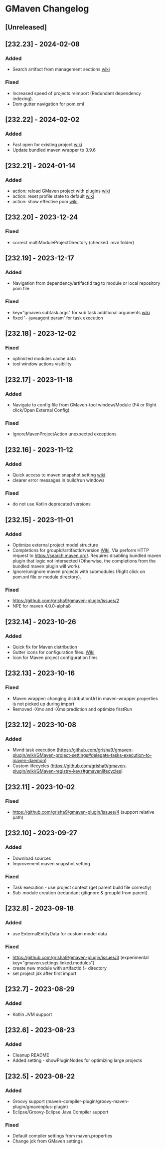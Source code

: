 # GMaven Changelog

## [Unreleased]

## [232.23] - 2024-02-08
### Added
- Search artifact from management sections [wiki](https://github.com/grisha9/gmaven-plugin/wiki/Actions#search-by-artifactid-from-dependencymanagement-and-pluginmanagement-sections)
### Fixed
- Increased speed of projects reimport (Redundant dependency indexing).
- Dom gutter navigation for pom.xml

## [232.22] - 2024-02-02
### Added
- Fast open for existing project [wiki](https://github.com/grisha9/gmaven-plugin/wiki/GMaven-registry-keys#gmavenfastopenproject)
- Update bundled maven wrapper to 3.9.6

## [232.21] - 2024-01-14
### Added
- action: reload GMaven project with plugins [wiki](https://github.com/grisha9/gmaven-plugin/wiki/Actions#reload-gmaven-project-with-plugins)
- action: reset profile state to default [wiki](https://github.com/grisha9/gmaven-plugin/wiki/Actions#reset-profile-state-to-default)
- action: show effective pom  [wiki](https://github.com/grisha9/gmaven-plugin/wiki/Actions#show-effective-pom)

## [232.20] - 2023-12-24
### Fixed
- correct multiModuleProjectDirectory (checked .mvn folder)

## [232.19] - 2023-12-17
### Added
- Navigation from dependency/artifactId tag to module or local repository pom file
### Fixed
- key="gmaven.subtask.args" for sub task additional arguments [wiki](https://github.com/grisha9/gmaven-plugin/wiki/GMaven-registry-keys#gmavensubtaskargs)
- fixed '--javaagent param' for task execution

## [232.18] - 2023-12-02
### Fixed
- optimized modules cache data
- tool window actions visibility

## [232.17] - 2023-11-18
### Added
- Navigate to config file from GMaven-tool window/Module (F4 or Right click/Open External Config)
### Fixed
- IgnoreMavenProjectAction unexpected exceptions

## [232.16] - 2023-11-12
### Added
- Quick access to maven snapshot setting [wiki](https://github.com/grisha9/gmaven-plugin/wiki/GMaven-project-settings#update-snapshot-mode).
- clearer error messages in build/run windows
### Fixed
- do not use Kotlin deprecated versions

## [232.15] - 2023-11-01
### Added
- Optimize external project model structure
- Completions for groupId/artifactId/version [Wiki](https://github.com/grisha9/gmaven-plugin/wiki/Completions). Via perform HTTP request to https://search.maven.org/. Requires disabling bundled maven plugin that logic not intersected (Otherwise, the completions from the bundled maven plugin will work).
- Ignore/unignore maven projects with submodules (Right click on pom.xnl file or module directory).

### Fixed
- https://github.com/grisha9/gmaven-plugin/issues/2
- NPE for maven 4.0.0-alpha8

## [232.14] - 2023-10-26
### Added
- Quick fix for Maven distribution
- Gutter icons for configuration files. [Wiki](https://github.com/grisha9/gmaven-plugin/wiki/GMaven-registry-keys#gmavengutterannotation)   
- Icon for Maven project configuration files

## [232.13] - 2023-10-16

### Fixed
- Maven wrapper: changing distributionUrl in maven-wrapper.properties is not picked up during import
- Removed -Xmx and -Xms prediction and optimize firstRun

## [232.12] - 2023-10-08

### Added
- Mvnd task execution (https://github.com/grisha9/gmaven-plugin/wiki/GMaven-project-settings#delegate-tasks-execution-to-maven-daemon)
- Custom lifecycles (https://github.com/grisha9/gmaven-plugin/wiki/GMaven-registry-keys#gmavenlifecycles)

## [232.11] - 2023-10-02

### Fixed
- https://github.com/grisha9/gmaven-plugin/issues/4 (support relative path)

## [232.10] - 2023-09-27

### Added
- Download sources
- Improvement maven snapshot setting

### Fixed
- Task execution - use project context (get parent build file correctly)
- Sub-module creation (redundant gitignore & groupId from parent)

## [232.8] - 2023-09-18

### Added
- use ExternalEntityData for custom model data

### Fixed
- https://github.com/grisha9/gmaven-plugin/issues/3 (experimental key="gmaven.settings.linked.modules")
- create new module with artifactId != directory
- set project jdk after first import

## [232.7] - 2023-08-29

### Added
- Kotlin JVM support


## [232.6] - 2023-08-23

### Added
- Cleanup README
- Added setting - showPluginNodes for optimizing large projects

## [232.5] - 2023-08-22

### Added
- Groovy support (maven-compiler-plugin/groovy-maven-plugin/gmavenplus-plugin)
- Eclipse/Groovy-Eclipse Java Compiler support

### Fixed
- Default compiler settings from maven.properties
- Change jdk from GMaven settings